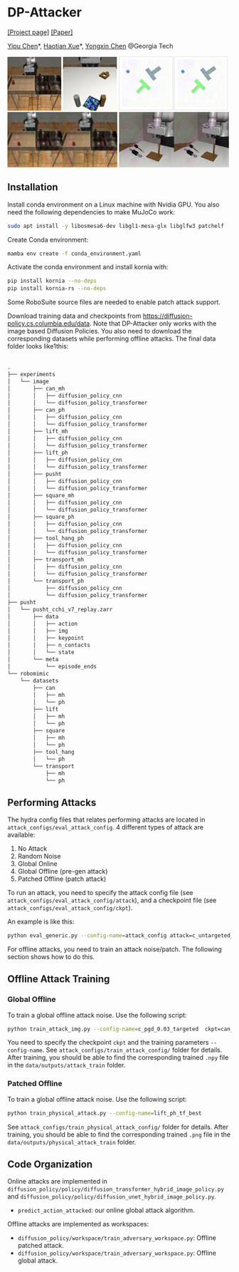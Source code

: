 # DP-Attacker

[[Project page]](https://sites.google.com/view/diffusion-policy-attacker/home)
[[Paper]](https://arxiv.org/abs/2405.19424)

[Yipu Chen](https://peterchenyipu.github.io/)\*,
[Haotian Xue](https://xavihart.github.io/)\*,
[Yongxin Chen](https://yongxin.ae.gatech.edu/)
@Georgia Tech

<img src="media/can_patch.gif" alt="Patch Attack" width="24%"/>
<img src="media/square_patch.gif" alt="Patch Attack" width="24%"/>
<img src="media/pusht_global_online.gif" alt="Global online" width="49%"/>
<img src="media/can_global_online.gif" alt="Global online" width="49%">
<img src="media/toolhang_global_offline.gif" alt="Global offline" width="49%">

## Installation

Install conda environment on a Linux machine with Nvidia GPU. You also need the following dependencies to make MuJoCo work:

```bash
sudo apt install -y libosmesa6-dev libgl1-mesa-glx libglfw3 patchelf
```

Create Conda environment:

```bash
mamba env create -f conda_environment.yaml
```

Activate the conda environment and install kornia with:

```bash
pip install kornia --no-deps
pip install kornia-rs --no-deps
```

Some RoboSuite source files are needed to enable patch attack support.

Download training data and checkpoints from https://diffusion-policy.cs.columbia.edu/data. Note that DP-Attacker only works with the image based Diffusion Policies. You also need to download the corresponding datasets while performing offline attacks. The final data folder looks like1this:

```

.
├── experiments
│   └── image
│       ├── can_mh
│       │   ├── diffusion_policy_cnn
│       │   └── diffusion_policy_transformer
│       ├── can_ph
│       │   ├── diffusion_policy_cnn
│       │   └── diffusion_policy_transformer
│       ├── lift_mh
│       │   ├── diffusion_policy_cnn
│       │   └── diffusion_policy_transformer
│       ├── lift_ph
│       │   ├── diffusion_policy_cnn
│       │   └── diffusion_policy_transformer
│       ├── pusht
│       │   ├── diffusion_policy_cnn
│       │   └── diffusion_policy_transformer
│       ├── square_mh
│       │   ├── diffusion_policy_cnn
│       │   └── diffusion_policy_transformer
│       ├── square_ph
│       │   ├── diffusion_policy_cnn
│       │   └── diffusion_policy_transformer
│       ├── tool_hang_ph
│       │   ├── diffusion_policy_cnn
│       │   └── diffusion_policy_transformer
│       ├── transport_mh
│       │   ├── diffusion_policy_cnn
│       │   └── diffusion_policy_transformer
│       └── transport_ph
│           ├── diffusion_policy_cnn
│           └── diffusion_policy_transformer
├── pusht
│   └── pusht_cchi_v7_replay.zarr
│       ├── data
│       │   ├── action
│       │   ├── img
│       │   ├── keypoint
│       │   ├── n_contacts
│       │   └── state
│       └── meta
│           └── episode_ends
└── robomimic
    └── datasets
        ├── can
        │   ├── mh
        │   └── ph
        ├── lift
        │   ├── mh
        │   └── ph
        ├── square
        │   ├── mh
        │   └── ph
        ├── tool_hang
        │   └── ph
        └── transport
            ├── mh
            └── ph
```

## Performing Attacks

The hydra config files that relates performing attacks are located in `attack_configs/eval_attack_config`. 4 different types of attack are available:

1. No Attack
2. Random Noise
3. Global Online
4. Global Offline (pre-gen attack)
5. Patched Offline (patch attack)

To run an attack, you need to specify the attack config file (see `attack_configs/eval_attack_config/attack`), and a checkpoint file (see `attack_configs/eval_attack_config/ckpt`).

An example is like this:

```bash
python eval_generic.py --config-name=attack_config attack=c_untargeted_ddpm_full ckpt=lift_ph_tf_best
```

For offline attacks, you need to train an attack noise/patch. The following section shows how to do this.

## Offline Attack Training

### Global Offline

To train a global offline attack noise. Use the following script:

```bash
python train_attack_img.py --config-name=c_pgd_0.03_targeted  ckpt=can_ph_tf_best 
```

You need to specify the checkpoint `ckpt` and the training parameters `--config-name`. See `attack_configs/train_attack_config/` folder for details. After training, you should be able to find the corresponding trained `.npy` file in the `data/outputs/attack_train` folder.

### Patched Offline

To train a global offline attack noise. Use the following script:

```bash
python train_physical_attack.py --config-name=lift_ph_tf_best                                                
```

See `attack_configs/train_physical_attack_config/` folder for details. After training, you should be able to find the corresponding trained `.png` file in the `data/outputs/physical_attack_train` folder.

## Code Organization

Online attacks are implemented in `diffusion_policy/policy/diffusion_transformer_hybrid_image_policy.py` and `diffusion_policy/policy/diffusion_unet_hybrid_image_policy.py`.

- `predict_action_attacked`: our online global attack algorithm.

Offline attacks are implemented as workspaces:

- `diffusion_policy/workspace/train_adversary_workspace.py`: Offline patched attack.
- `diffusion_policy/workspace/train_adversary_workspace.py`: Offline global attack.
